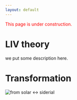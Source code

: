 ```yaml
---
layout: default
---
```


<span style="color:red"> This page is under construction. </span>



# LIV theory  

we put some description here.

# Transformation   

![from solar <-> siderial](https://www.phys.ens.fr/~troost/beyondstringtheory/earth.gif)

